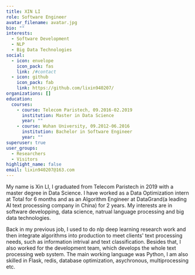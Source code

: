 ```yaml
---
title: XIN LI
role: Software Engineer
avatar_filename: avatar.jpg
bio: ""
interests:
  - Software Development
  - NLP
  - Big Data Technologies
social:
  - icon: envelope
    icon_pack: fas
    link: /#contact
  - icon: github
    icon_pack: fab
    link: https://github.com/lixin940207/
organizations: []
education:
  courses:
    - course: Telecom Paristech, 09.2016-02.2019
      institution: Master in Data Science
      year: ""
    - course: Wuhan University, 09.2012-06.2016
      institution: Bachelor in Software Engineer
      year: ""
superuser: true
user_groups:
  - Researchers
  - Visitors
highlight_name: false
email: lixin940207@163.com
---
```

My name is Xin LI, I graduated from Telecom Paristech in 2019 with a master degree in Data Science. I have worked as a Data Optimization intern at Total for 6 months and as an Algorithm Engineer at DataGrand(a leading AI text processing company in China) for 2 years. My interests are in software developping, data science, natrual language processing and big data technologies.

Back in my previous job, I used to do nlp deep learning research work and then integrate algorithms into production to meet clients' text processing needs, such as information intrival and text classification. Besides that, I also worked for the development team, which develops the whole text processing web system. The main working language was Python, I am also skilled in Flask, redis, database optimization, asychronous, multiprocessing etc.